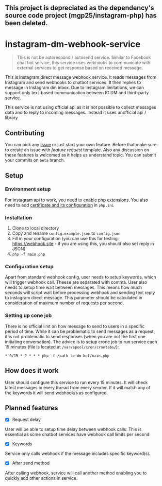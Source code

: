 ## This project is depreciated as the dependency's source code project (mgp25/instagram-php) has been deleted.

# instagram-dm-webhook-service

> This is not be autorespond / autosend service. Similar to Facebook chat bot service, this service uses webhooks to communicate with external services to get response based on received message.


This is Instagram direct message webhook service. It reads messages from Instagram and send webhooks to chatbot services. It then replies to message in Instagram dm inbox. Due to Instagram limitations, we can support only text-based communication between IG DM and third-party service.

This service is not using official api as it is not possible to collect messages data and to reply to incoming messages. Instead it uses unofficial api / library


## Contributing
You can pick any [issue](https://github.com/matej2/instagram-dm-webhook-service/issuest) or just start your own feature. Before that make sure to create an issue with *feature request* template. Also any discussion on these features is welcomed as it helps us understand topic. You can submit your commits on `beta` branch.


## Setup

### Environment setup
For instagram api to work, you need to [enable php extensions](https://github.com/mgp25/Instagram-API/wiki/Dependencies). You also need to add [certificate and its configuration](https://stackoverflow.com/questions/24611640/curl-60-ssl-certificate-unable-to-get-local-issuer-certificate) in `php.ini`

### Installation

1. Clone to local directory
2. Copy and rename `config.example.json` to `config.json`
3. Fill in your configuration (you can use this for testing: https://webhook.site -  if you are using this, you should also set reply in JSON)
4. `php -f main.php`

### Configuration setup

Apart from standard webhook config, user needs to setup keywords, which will trigger webhook call. Theese are separated with comma. User also needs to setup time wait between messages. This means how much seconds will script wait before processing webhook and sending text reply to instagram direct message. This parameter should be calculated in consideration of maximum number of requests per second.

### Setting up cone job

There is no official limt on how message to send to users in a specific period of time. While it can be problematic to send messages as a request, it is not problematic to send responses (when you are not the first one initiating conversation). The advice is to setup crone job to run service each 15 minutes (file is located at `/var/spool/cron/crontabs/`):

```
* 0/15 * ? * * * php -f /path-to-dm-bot/main.php
```

## How does it work
User should configure this service to run every 15 minutes. It will check latest messages in every thread from every sender. If it will match any of the keywords it will send webhook/s as configured.

## Planned features

- [x] Request delay

User will be able to setup time delay between webhook calls. This is essential as some chatbot services have webhook call limits per second

- [x] Keywords

Service only calls webhook if the message includes specific keyword(s).

- [x] After send method

After calling webhook, service will call another method enabling you to quickly add other actions in service.
